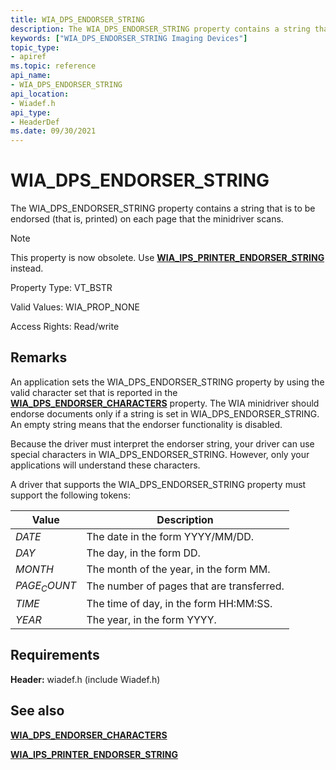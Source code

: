 ```yaml
---
title: WIA_DPS_ENDORSER_STRING
description: The WIA_DPS_ENDORSER_STRING property contains a string that is to be endorsed (that is, printed) on each page that the minidriver scans.
keywords: ["WIA_DPS_ENDORSER_STRING Imaging Devices"]
topic_type:
- apiref
ms.topic: reference
api_name:
- WIA_DPS_ENDORSER_STRING
api_location:
- Wiadef.h
api_type:
- HeaderDef
ms.date: 09/30/2021
---
```


# WIA_DPS_ENDORSER_STRING

The WIA_DPS_ENDORSER_STRING property contains a string that is to be endorsed (that is, printed) on each page that the minidriver scans.

> [!NOTE]
> This property is now obsolete. Use [**WIA_IPS_PRINTER_ENDORSER_STRING**](wia-ips-printer-endorser-string.md) instead.

Property Type: VT_BSTR

Valid Values: WIA_PROP_NONE

Access Rights: Read/write

## Remarks

An application sets the WIA_DPS_ENDORSER_STRING property by using the valid character set that is reported in the [**WIA_DPS_ENDORSER_CHARACTERS**](wia-dps-endorser-characters.md) property. The WIA minidriver should endorse documents only if a string is set in WIA_DPS_ENDORSER_STRING. An empty string means that the endorser functionality is disabled.

Because the driver must interpret the endorser string, your driver can use special characters in WIA_DPS_ENDORSER_STRING. However, only your applications will understand these characters.

A driver that supports the WIA_DPS_ENDORSER_STRING property must support the following tokens:

| Value | Description |
|--|--|
| $DATE$ | The date in the form YYYY/MM/DD. |
| $DAY$ | The day, in the form DD. |
| $MONTH$ | The month of the year, in the form MM. |
| $PAGE_COUNT$ | The number of pages that are transferred. |
| $TIME$ | The time of day, in the form HH:MM:SS. |
| $YEAR$ | The year, in the form YYYY. |

## Requirements

**Header:** wiadef.h (include Wiadef.h)

## See also

[**WIA_DPS_ENDORSER_CHARACTERS**](wia-dps-endorser-characters.md)

[**WIA_IPS_PRINTER_ENDORSER_STRING**](wia-ips-printer-endorser-string.md)
